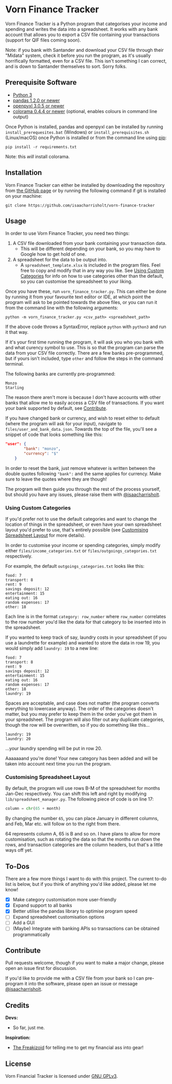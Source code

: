 # Vorn Finance Tracker

Vorn Finance Tracker is a Python program that categorises your income and spending and writes the data into a
spreadsheet. It works with any bank account that allows you to export a CSV file containing your transactions (support
for QIF files coming soon). 

Note: if you bank with Santander and download your CSV file through their "Midata" system, check it before you run the
program, as it's usually horrifically formatted, even for a CSV file. This isn't something I can correct, and is down
to Santander themselves to sort. Sorry folks.

## Prerequisite Software

- [Python 3](https://www.python.org/)
- [pandas 1.2.0 or newer](https://pandas.pydata.org/)
- [openpyxl 3.0.5 or newer](https://pypi.org/project/openpyxl/)
- [colorama 0.4.4 or newer](https://pypi.org/project/colorama/) (optional, enables colours in command line output)

Once Python is installed, pandas and openpyxl can be installed by running `install_prerequesites.bat` (Windows) or 
`install_prerequisites.sh` (Linux/macOS) once Python is installed or from the command line using
[pip](https://pypi.org/project/pip/):

```commandline
pip install -r requirements.txt
```
Note: this _will_ install colorama.

## Installation

Vorn Finance Tracker can either be installed by downloading the repository from
[the GitHub page](https://github.com/isaacharrisholt/vorn-finance-tracker) or by running the following command if git
is installed on your machine:
```commandline
git clone https://github.com/isaacharrisholt/vorn-finance-tracker
```

## Usage
In order to use Vorn Finance Tracker, you need two things:
1. A CSV file downloaded from your bank containing your transaction data.
   - This will be different depending on your bank, so you may have to Google how to get hold of one. 
2. A spreadsheet for the data to be output into.
   - A `spreadsheet_template.xlsx` is included in the program files. Feel free to copy and modify that in any way you
    like. See [Using Custom Categories](#using-custom-categories) for info on how to use categories other than the 
     default, so you can customise the spreadsheet to your liking.
     
Once you have these, run `vorn_finance_tracker.py`. This can either be done by running it from your favourite text
editor or IDE, at which point the program will ask to be pointed towards the above files, or you can run it from the
command line with the following arguments:

```commandline
python -m vorn_finance_tracker.py <csv_path> <spreadsheet_path>
```

If the above code throws a SyntaxError, replace `python` with `python3` and run it that way.

If it's your first time running the program, it will ask you who you bank with and what curency symbol to use. This is
so that the program can parse the data from your CSV file correctly. There are a few banks pre-programmed, but if yours
isn't included, type `other` and follow the steps in the command terminal.

The following banks are currently pre-programmed:
```text
Monzo
Starling
```
The reason there aren't more is because I don't have accounts with other banks that allow me to easily access a CSV file
of transactions. If you want your bank supported by default, see [Contribute](#contribute).

If you have changed bank or currency, and wish to reset either to default (where the program will ask for your input),
navigate to `files/user_and_bank_data.json`. Towards the top of the file, you'll see a snippet of code that looks
something like this:

```json
"user": {
        "bank": "monzo",
        "currency": "$"
    }
```

In order to reset the bank, just remove whatever is written between the double quotes following `"bank":` and the same
applies for currency. Make sure to leave the quotes where they are though!

The program will then guide you through the rest of the process yourself, but should you have any issues, please raise
them with [@isaacharrisholt](https://github.com/isaacharrisholt).

### Using Custom Categories

If you'd prefer not to use the default categories and want to change the location of things in the spreadsheet, or even
have your own spreadsheet layout you'd prefer to use, that's entirely possible (see
[Customising Spreadsheet Layout](#customising-spreadsheet-layout) for more details).

In order to customise your income or spending categories, simply modify either `files/income_categories.txt` or
`files/outgoings_categories.txt` respectively.

For example, the default `outgoings_categories.txt` looks like this:

```text
food: 7
transport: 8
rent: 9
savings deposit: 12
entertainment: 15
eating out: 16
random expenses: 17
other: 18
```

Each line is in the format `category: row_number` where `row_number` correlates to the row number you'd like the data 
for that category to be inserted into in the spreadsheet.

If you wanted to keep track of say, laundry costs in your spreadsheet (if you use a laundrette for example) and wanted 
to store the data in row 19, you would simply add `laundry: 19` to a new line:

```text
food: 7
transport: 8
rent: 9
savings deposit: 12
entertainment: 15
eating out: 16
random expenses: 17
other: 18
laundry: 19
```

Spaces are acceptable, and case does not matter (the program converts everything to lowercase anyway). The order of the 
categories doesn't matter, but you may prefer to keep them in the order you've got them in your spreadsheet. The program
will also filter out any duplicate categories, though the row will be overwritten, so if you do something like this...

```text
laundry: 19
laundry: 20
```

...your laundry spending will be put in row 20.

Aaaaaaand you're done! Your new category has been added and will be taken into account next time you run the program.

### Customising Spreadsheet Layout

By default, the program will use rows B-M of the spreadsheet for months Jan-Dec respectively. You can shift this left
and right by modifying `lib/spreadsheet_manager.py`. The following piece of code is on line 17:
```python
column = chr(65 + month)
```

By changing the number `65`, you can place January in different columns, and Feb, Mar etc. will follow on to the right
from there.

64 represents column A, 65 is B and so on. I have plans to allow for more customisation, such as rotating the data so
that the months run down the rows, and transaction categories are the column headers, but that's a little ways off yet.

## To-Dos

There are a few more things I want to do with this project. The current to-do list is below, but if you think of
anything you'd like added, please let me know!

- [x] Make category customisation more user-friendly
- [x] Expand support to all banks
- [x] Better utilise the pandas library to optimise program speed
- [ ] Expand spreadsheet customisation options
- [ ] Add a GUI
- [ ] \(Maybe) Integrate with banking APIs so transactions can be obtained programmatically

## Contribute

Pull requests welcome, though if you want to make a major change, please open an issue first for discussion.

If you'd like to provide me with a CSV file from your bank so I can pre-program it into the software, please open an
issue or message [@isaacharrisholt](https://github.com/isaacharrisholt).

## Credits

**Devs:**
- So far, just me.

**Inspiration:**
- [The Freakizoid](https://twitter.com/the_freakizoid) for telling me to get my financial ass into gear!

## License

Vorn Financial Tracker is licensed under [GNU GPLv3](https://www.gnu.org/licenses/gpl-3.0.en.html).
